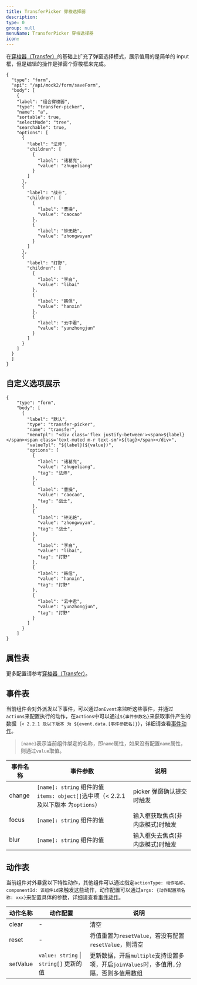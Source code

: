 ```yaml
---
title: TransferPicker 穿梭选择器
description:
type: 0
group: null
menuName: TransferPicker 穿梭选择器
icon:
---
```


在[穿梭器（Transfer）](./transfer)的基础上扩充了弹窗选择模式，展示值用的是简单的 input 框，但是编辑的操作是弹窗个穿梭框来完成。

```schema: scope="body"
{
  "type": "form",
  "api": "/api/mock2/form/saveForm",
  "body": [
    {
    "label": "组合穿梭器",
    "type": "transfer-picker",
    "name": "a",
    "sortable": true,
    "selectMode": "tree",
    "searchable": true,
    "options": [
      {
        "label": "法师",
        "children": [
          {
            "label": "诸葛亮",
            "value": "zhugeliang"
          }
        ]
      },
      {
        "label": "战士",
        "children": [
          {
            "label": "曹操",
            "value": "caocao"
          },
          {
            "label": "钟无艳",
            "value": "zhongwuyan"
          }
        ]
      },
      {
        "label": "打野",
        "children": [
          {
            "label": "李白",
            "value": "libai"
          },
          {
            "label": "韩信",
            "value": "hanxin"
          },
          {
            "label": "云中君",
            "value": "yunzhongjun"
          }
        ]
      }
    ]
  }
  ]
}
```

## 自定义选项展示

```schema: scope="body"
{
    "type": "form",
    "body": [
      {
        "label": "默认",
        "type": "transfer-picker",
        "name": "transfer",
        "menuTpl": "<div class='flex justify-between'><span>${label}</span><span class='text-muted m-r text-sm'>${tag}</span></div>",
        "valueTpl": "${label}(${value})",
        "options": [
          {
            "label": "诸葛亮",
            "value": "zhugeliang",
            "tag": "法师",
          },
          {
            "label": "曹操",
            "value": "caocao",
            "tag": "战士",
          },
          {
            "label": "钟无艳",
            "value": "zhongwuyan",
            "tag": "战士",
          },
          {
            "label": "李白",
            "value": "libai",
            "tag": "打野"
          },
          {
            "label": "韩信",
            "value": "hanxin",
            "tag": "打野"
          },
          {
            "label": "云中君",
            "value": "yunzhongjun",
            "tag": "打野"
          }
        ]
      }
    ]
}
```

## 属性表

更多配置请参考[穿梭器（Transfer）](./transfer)。

## 事件表

当前组件会对外派发以下事件，可以通过`onEvent`来监听这些事件，并通过`actions`来配置执行的动作，在`actions`中可以通过`${事件参数名}`来获取事件产生的数据（`< 2.2.1 及以下版本 为 ${event.data.[事件参数名]}`），详细请查看[事件动作](../../docs/concepts/event-action)。

> `[name]`表示当前组件绑定的名称，即`name`属性，如果没有配置`name`属性，则通过`value`取值。

| 事件名称 | 事件参数                                                                                | 说明                             |
| -------- | --------------------------------------------------------------------------------------- | -------------------------------- |
| change   | `[name]: string` 组件的值<br/>`items: object[]`选中项（< 2.2.1 及以下版本 为`options`） | picker 弹窗确认提交时触发        |
| focus    | `[name]: string` 组件的值                                                               | 输入框获取焦点(非内嵌模式)时触发 |
| blur     | `[name]: string` 组件的值                                                               | 输入框失去焦点(非内嵌模式)时触发 |

## 动作表

当前组件对外暴露以下特性动作，其他组件可以通过指定`actionType: 动作名称`、`componentId: 该组件id`来触发这些动作，动作配置可以通过`args: {动作配置项名称: xxx}`来配置具体的参数，详细请查看[事件动作](../../docs/concepts/event-action#触发其他组件的动作)。

| 动作名称 | 动作配置                               | 说明                                                                                    |
| -------- | -------------------------------------- | --------------------------------------------------------------------------------------- |
| clear    | -                                      | 清空                                                                                    |
| reset    | -                                      | 将值重置为`resetValue`，若没有配置`resetValue`，则清空                                  |
| setValue | `value: string` \| `string[]` 更新的值 | 更新数据，开启`multiple`支持设置多项，开启`joinValues`时，多值用`,`分隔，否则多值用数组 |
